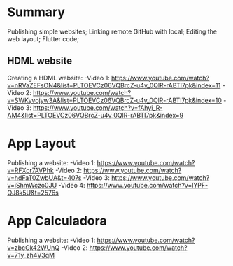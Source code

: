 # Summary
Publishing simple websites;
Linking remote GitHub with local;
Editing the web layout;
Flutter code;

## HDML website

Creating a HDML website:
-Video 1: https://www.youtube.com/watch?v=nRVaZEFsON4&list=PLTOEVCz06VQBrcZ-u4v_0QlR-rABTI7pk&index=11
-Video 2: https://www.youtube.com/watch?v=SWKyvojyw3A&list=PLTOEVCz06VQBrcZ-u4v_0QlR-rABTI7pk&index=10
-Video 3: https://www.youtube.com/watch?v=fAhyi_R-AM4&list=PLTOEVCz06VQBrcZ-u4v_0QlR-rABTI7pk&index=9

# App Layout
Publishing a website:
-Video 1: https://www.youtube.com/watch?v=RFXcr7AVPhk
-Video 2: https://www.youtube.com/watch?v=hdFaT0ZwbUA&t=407s
-Video 3: https://www.youtube.com/watch?v=iShmWczo0JU
-Video 4: https://www.youtube.com/watch?v=lYPF-QJ8k5U&t=2576s

# App Calculadora
Publishing a website:
-Video 1: https://www.youtube.com/watch?v=zbcGk42WUnQ
-Video 2: https://www.youtube.com/watch?v=71y_zh4V3qM

